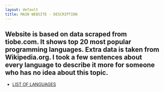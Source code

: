 ```yaml
---
layout: default
title: MAIN WEBSITE - DESCRIPTION
---
```

## Website is based on data scraped from tiobe.com. It shows top 20 most popular programming languages. Extra data is taken from Wikipedia.org. I took a few sentences about every language to describe it more for someone who has no idea about this topic.
- [LIST OF LANGUAGES](lista)